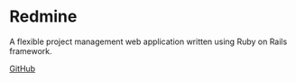 # Redmine

A flexible project management web application written using Ruby on Rails framework.

[GitHub](https://github.com/redmine/redmine)